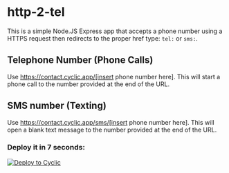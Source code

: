 # http-2-tel

This is a simple Node.JS Express app that accepts a phone number using a HTTPS request then redirects to the proper href type: `tel:` or `sms:`.

## Telephone Number (Phone Calls)
Use https://contact.cyclic.app/[insert phone number here]. This will start a phone call to the number provided at the end of the URL.

## SMS number (Texting)
Use https://contact.cyclic.app/sms/[insert phone number here]. This will open a blank text message to the number provided at the end of the URL.

### Deploy it in 7 seconds: 

[![Deploy to Cyclic](https://deploy.cyclic.app/button.svg)](https://deploy.cyclic.app/)

